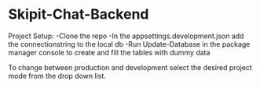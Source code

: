 # Skipit-Chat-Backend

Project Setup:
 -Clone the repo
 -In the appsettings.development.json add the connectionstring to the local db
 -Run Update-Database in the package manager console to create and fill the tables with dummy data
 
To change between production and development select the desired project mode from the drop down list.
